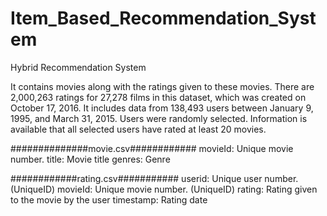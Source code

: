 # Item_Based_Recommendation_System
Hybrid Recommendation System

It contains movies along with the ratings given to these movies.
There are 2,000,263 ratings for 27,278 films in this dataset, which was created on October 17, 2016.
It includes data from 138,493 users between January 9, 1995, and March 31, 2015. Users were randomly selected.
Information is available that all selected users have rated at least 20 movies.

##############movie.csv############
movieId: Unique movie number.
title: Movie title
genres: Genre

############rating.csv###########
userid: Unique user number. (UniqueID)
movieId: Unique movie number. (UniqueID)
rating: Rating given to the movie by the user
timestamp: Rating date
